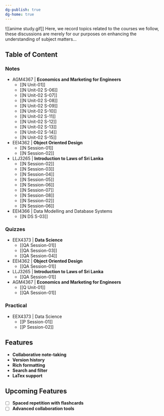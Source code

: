 ```yaml
---
dg-publish: true
dg-home: true
---
```

![[anime study.gif]]
Here, we record topics related to the courses we follow, these discussions are merely for our purposes on enhancing the understanding of subject matters...

## Table of Content

### Notes
- AGM4367 | **Economics and Marketing for Engineers**
	- [[N Unit-01]]
	- [[N Unit-02 S-06]]
	- [[N Unit-02 S-07]]
	- [[N Unit-02 S-08]]
	- [[N Unit-02 S-09]]
	- [[N Unit-02 S-10]]
	- [[N Unit-02 S-11]]
	- [[N Unit-02 S-12]]
	- [[N Unit-02 S-13]]
	- [[N Unit-02 S-14]]
	- [[N Unit-02 S-15]]
- EEI4362 | **Object Oriented Design**
	- [[N Session-01]]
	- [[N Session-02]]
- LLJ3265 | **Introduction to Laws of Sri Lanka**
	- [[N Session-02]]
	- [[N Session-03]]
	- [[N Session-04]]
	- [[N Session-05]]
	- [[N Session-06]]
	- [[N Session-07]]
	- [[N Session-08]]
	- [[N Session-02]]
	- [[N Session-06]]
- EEI4366 | Data Modelling and Database Systems
	- [[N DS S-03]]
### Quizzes
- EEX4373 | **Data Science**
	- [[QA Session-01]]
	- [[QA Session-03]]
	- [[QA Session-04]]
- EEI4362 | **Object Oriented Design**
	- [[QA Session-01]]
- LLJ3265 | **Introduction to Laws of Sri Lanka**
	- [[QA Session-01]]
- AGM4367 | **Economics and Marketing for Engineers**
	- [[Q Unit-01]]
	- [[QA Session-01]]

### Practical
- EEX4373 | Data Science
	- [[P Session-01]]
	- [[P Session-02]]

## Features
- **Collaborative note-taking**
- **Version history**
- **Rich formatting**
- **Search and filter**
- **LaTex support**

## Upcoming Features
 - [ ] **Spaced repetition with flashcards**
 - [ ] **Advanced collaboration tools**
